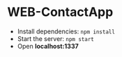 # WEB-ContactApp

- Install dependencies: `npm install`
- Start the server: `npm start` 
- Open **localhost:1337**
